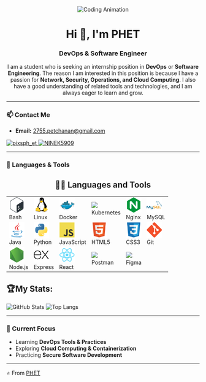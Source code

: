 <p align="center">
  <img src="https://media1.giphy.com/media/v1.Y2lkPTc5MGI3NjExNTFibGtiZWxsMXZhczR3cGwwamRycGljNm40amNrZGduMTRneG45aiZlcD12MV9pbnRlcm5hbF9naWZfYnlfaWQmY3Q9cw/UmWpVKOvNEv6CHVtl7/giphy.gif" width="150" heigh="160" alt="Coding Animation">
</p>
<h1 align="center">Hi 👋, I'm PHET</h1>
<h3 align="center">DevOps & Software Engineer </h3>
<p align="center">
I am a student who is seeking an internship position in <b>DevOps</b> or <b>Software Engineering</b>.  
The reason I am interested in this position is because I have a passion for <b>Network, Security, Operations, and Cloud Computing</b>.  
I also have a good understanding of related tools and technologies, and I am always eager to learn and grow.
</p>

---

### 📫 Contact Me  
- **Email:** 2755.petchanan@gmail.com  

<p align="left">
<a href="https://instagram.com/pixsph_et" target="blank">
  <img align="center" src="https://raw.githubusercontent.com/rahuldkjain/github-profile-readme-generator/master/src/images/icons/Social/instagram.svg" alt="pixsph_et" height="30" width="40" />
</a>
<a href="https://discord.gg/NINEK5909" target="blank">
  <img align="center" src="https://raw.githubusercontent.com/rahuldkjain/github-profile-readme-generator/master/src/images/icons/Social/discord.svg" alt="NINEK5909" height="30" width="40" />
</a>
</p>

---

### 🚀 Languages & Tools

<h2 align="center">👨‍💻 Languages and Tools</h2>

<table>
  <tr>
    <td><img src="https://raw.githubusercontent.com/devicons/devicon/master/icons/bash/bash-original.svg" width="40"/><br>Bash</td>
    <td><img src="https://raw.githubusercontent.com/devicons/devicon/master/icons/linux/linux-original.svg" width="40"/><br>Linux</td>
    <td><img src="https://raw.githubusercontent.com/devicons/devicon/master/icons/docker/docker-original.svg" width="40"/><br>Docker</td>
    <td><img src="https://www.vectorlogo.zone/logos/kubernetes/kubernetes-icon.svg" width="40"/><br>Kubernetes</td>
    <td><img src="https://raw.githubusercontent.com/devicons/devicon/master/icons/nginx/nginx-original.svg" width="40"/><br>Nginx</td>
    <td><img src="https://raw.githubusercontent.com/devicons/devicon/master/icons/mysql/mysql-original-wordmark.svg" width="40"/><br>MySQL</td>
  </tr>
  <tr>
    <td><img src="https://raw.githubusercontent.com/devicons/devicon/master/icons/java/java-original.svg" width="40"/><br>Java</td>
    <td><img src="https://raw.githubusercontent.com/devicons/devicon/master/icons/python/python-original.svg" width="40"/><br>Python</td>
    <td><img src="https://raw.githubusercontent.com/devicons/devicon/master/icons/javascript/javascript-original.svg" width="40"/><br>JavaScript</td>
    <td><img src="https://raw.githubusercontent.com/devicons/devicon/master/icons/html5/html5-original.svg" width="40"/><br>HTML5</td>
    <td><img src="https://raw.githubusercontent.com/devicons/devicon/master/icons/css3/css3-original.svg" width="40"/><br>CSS3</td>
    <td><img src="https://raw.githubusercontent.com/devicons/devicon/master/icons/git/git-original.svg" width="40"/><br>Git</td>
  </tr>
  <tr>
    <td><img src="https://raw.githubusercontent.com/devicons/devicon/master/icons/nodejs/nodejs-original.svg" width="40"/><br>Node.js</td>
    <td><img src="https://raw.githubusercontent.com/devicons/devicon/master/icons/express/express-original.svg" width="40"/><br>Express</td>
    <td><img src="https://raw.githubusercontent.com/devicons/devicon/master/icons/react/react-original.svg" width="40"/><br>React</td>
    <td><img src="https://www.vectorlogo.zone/logos/getpostman/getpostman-icon.svg" width="40"/><br>Postman</td>
    <td><img src="https://www.vectorlogo.zone/logos/figma/figma-icon.svg" width="40"/><br>Figma</td>
  </tr>
</table>

## 🏆My Stats:
![GitHub Stats](https://github-readme-stats.vercel.app/api?username=pixsphet&show_icons=true&theme=radical) ![Top Langs](https://github-readme-stats.vercel.app/api/top-langs/?username=pixsphet&layout=compact&theme=radical)

---

### 🌱 Current Focus
- Learning **DevOps Tools & Practices**  
- Exploring **Cloud Computing & Containerization**  
- Practicing **Secure Software Development**

---



⭐️ From [PHET](https://github.com/pixsph-et)
